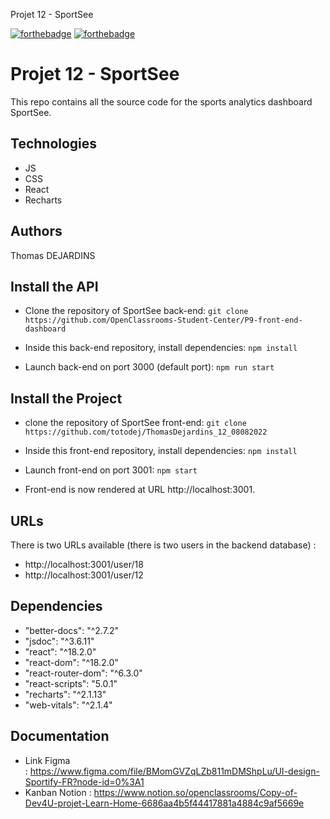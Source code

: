 Projet 12 - SportSee

[![forthebadge](https://forthebadge.com/images/badges/made-with-javascript.svg)](https://forthebadge.com) [![forthebadge](https://forthebadge.com/images/badges/uses-css.svg)](https://forthebadge.com)

# Projet 12 - SportSee

This repo contains all the source code for the sports analytics dashboard SportSee.

## Technologies

* JS
* CSS
* React
* Recharts

## Authors

Thomas DEJARDINS

## Install the API

* 	Clone the repository of SportSee back-end: 
`git clone https://github.com/OpenClassrooms-Student-Center/P9-front-end-dashboard`

* 	Inside this back-end repository, install dependencies: `npm install`

* 	Launch back-end on port 3000 (default port): `npm run start`

## Install the Project

* 	clone the repository of SportSee front-end: `git clone https://github.com/totodej/ThomasDejardins_12_08082022`

* 	Inside this front-end repository, install dependencies: `npm install`

* 	Launch front-end on port 3001: `npm start`

* 	Front-end is now rendered at URL http://localhost:3001.


## URLs

There is two URLs available (there is two users in the backend database) :
* 	http://localhost:3001/user/18
*   http://localhost:3001/user/12

## Dependencies

* 	"better-docs": "^2.7.2"
* 	"jsdoc": "^3.6.11"
* 	"react": "^18.2.0"
* 	"react-dom": "^18.2.0"
* 	"react-router-dom": "^6.3.0"
* 	"react-scripts": "5.0.1"
* 	"recharts": "^2.1.13"
* 	"web-vitals": "^2.1.4"

## Documentation

* Link Figma : https://www.figma.com/file/BMomGVZqLZb811mDMShpLu/UI-design-Sportify-FR?node-id=0%3A1
* Kanban Notion : https://www.notion.so/openclassrooms/Copy-of-Dev4U-projet-Learn-Home-6686aa4b5f44417881a4884c9af5669e

